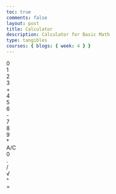 ```yaml
---
toc: true
comments: false
layout: post
title: Calculator
description: Calculator for Basic Math
type: tangibles
courses: { blogs: { week: 4 } }
---
```


<!-- Add a container for the animation -->
<div class="calculator-container">
    <!--result-->
    <div class="calculator-output" id="output">0</div>
    <!--row 1-->
    <div class="calculator-number btn btn-outline">1</div>
    <div class="calculator-number btn btn-outline">2</div>
    <div class="calculator-number btn btn-outline">3</div>
    <div class="calculator-operation btn btn-outline btn-accent">+</div>
    <!--row 2-->
    <div class="calculator-number btn btn-outline">4</div>
    <div class="calculator-number btn btn-outline">5</div>
    <div class="calculator-number btn btn-outline">6</div>
    <div class="calculator-operation btn btn-outline btn-accent">-</div>
    <!--row 3-->
    <div class="calculator-number btn btn-outline">7</div>
    <div class="calculator-number btn btn-outline">8</div>
    <div class="calculator-number btn btn-outline">9</div>
    <div class="calculator-operation btn btn-outline btn-accent">*</div>
    <!--row 4-->
    <div class="calculator-clear btn btn-primary">A/C</div>
    <div class="calculator-number btn btn-outline">0</div>
    <div class="calculator-number btn btn-outline">.</div>
    <div class="calculator-operation btn btn-outline btn-accent">/</div>
    <!--row 5-->
    <div class="calculator-operation btn btn-outline btn-accent">√</div>
    <div class="calculator-operation btn btn-outline btn-accent">^</div>
    <div></div>
    <div class="calculator-equals btn btn-primary">=</div>
</div>

<!-- JavaScript (JS) implementation of the calculator. -->

<script src="{{site.baseurl}}/assets/js/calculator.js"></script>
